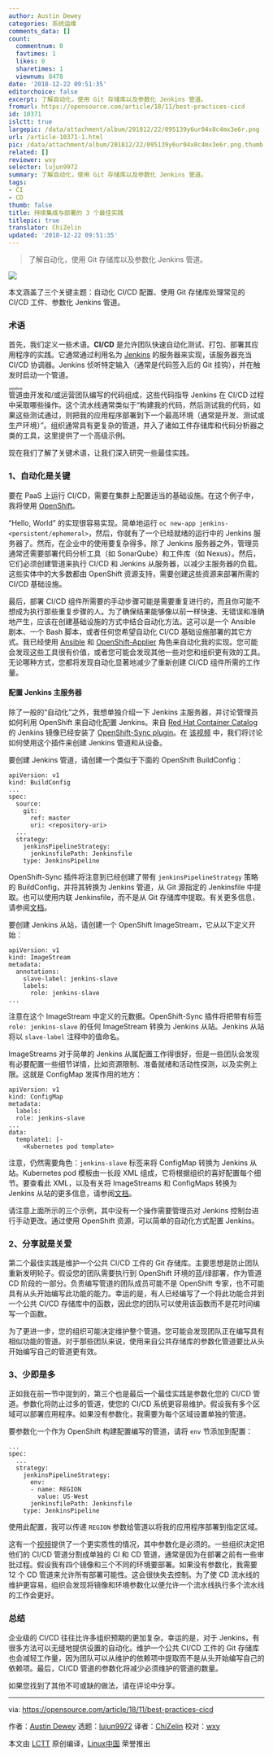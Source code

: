 ```yaml
---
author: Austin Dewey
categories: 系统运维
comments_data: []
count:
  commentnum: 0
  favtimes: 1
  likes: 0
  sharetimes: 1
  viewnum: 8478
date: '2018-12-22 09:51:35'
editorchoice: false
excerpt: 了解自动化，使用 Git 存储库以及参数化 Jenkins 管道。
fromurl: https://opensource.com/article/18/11/best-practices-cicd
id: 10371
islctt: true
largepic: /data/attachment/album/201812/22/095139y6ur04x8c4mx3e6r.png
url: /article-10371-1.html
pic: /data/attachment/album/201812/22/095139y6ur04x8c4mx3e6r.png.thumb.jpg
related: []
reviewer: wxy
selector: lujun9972
summary: 了解自动化，使用 Git 存储库以及参数化 Jenkins 管道。
tags:
- CI
- CD
thumb: false
title: 持续集成与部署的 3 个最佳实践
titlepic: true
translator: ChiZelin
updated: '2018-12-22 09:51:35'
---
```



> 
> 了解自动化，使用 Git 存储库以及参数化 Jenkins 管道。
> 
> 
> 


![](/data/attachment/album/201812/22/095139y6ur04x8c4mx3e6r.png)


本文涵盖了三个关键主题：自动化 CI/CD 配置、使用 Git 存储库处理常见的 CI/CD 工件、参数化 Jenkins 管道。


### 术语


首先，我们定义一些术语。**CI/CD** 是允许团队快速自动化测试、打包、部署其应用程序的实践。它通常通过利用名为 [Jenkins](https://jenkins.io/) 的服务器来实现，该服务器充当 CI/CD 协调器。Jenkins 侦听特定输入（通常是代码签入后的 Git 挂钩），并在触发时启动一个管道。


<ruby> 管道 <rt>  pipeline </rt></ruby> 由开发和/或运营团队编写的代码组成，这些代码指导 Jenkins 在 CI/CD 过程中采取哪些操作。这个流水线通常类似于“构建我的代码，然后测试我的代码，如果这些测试通过，则把我的应用程序部署到下一个最高环境（通常是开发、测试或生产环境）”。组织通常具有更复杂的管道，并入了诸如工件存储库和代码分析器之类的工具，这里提供了一个高级示例。


现在我们了解了关键术语，让我们深入研究一些最佳实践。


### 1、自动化是关键


要在 PaaS 上运行 CI/CD，需要在集群上配置适当的基础设施。在这个例子中，我将使用 [OpenShift](https://www.openshift.com/)。


“Hello, World” 的实现很容易实现。简单地运行 `oc new-app jenkins-<persistent/ephemeral>`，然后，你就有了一个已经就绪的运行中的 Jenkins 服务器了。然而，在企业中的使用要复杂得多。除了 Jenkins 服务器之外，管理员通常还需要部署代码分析工具（如 SonarQube）和工件库（如 Nexus）。然后，它们必须创建管道来执行 CI/CD 和 Jenkins 从服务器，以减少主服务器的负载。这些实体中的大多数都由 OpenShift 资源支持，需要创建这些资源来部署所需的 CI/CD 基础设施。


最后，部署 CI/CD 组件所需要的手动步骤可能是需要重复进行的，而且你可能不想成为执行那些重复步骤的人。为了确保结果能够像以前一样快速、无错误和准确地产生，应该在创建基础设施的方式中结合自动化方法。这可以是一个 Ansible 剧本、一个 Bash 脚本，或者任何您希望自动化 CI/CD 基础设施部署的其它方式。我已经使用 [Ansible](https://docs.ansible.com/) 和 [OpenShift-Applier](https://github.com/redhat-cop/openshift-applier) 角色来自动化我的实现。您可能会发现这些工具很有价值，或者您可能会发现其他一些对您和组织更有效的工具。无论哪种方式，您都将发现自动化显著地减少了重新创建 CI/CD 组件所需的工作量。


#### 配置 Jenkins 主服务器


除了一般的“自动化”之外，我想单独介绍一下 Jenkins 主服务器，并讨论管理员如何利用 OpenShift 来自动化配置 Jenkins。来自 [Red Hat Container Catalog](https://access.redhat.com/containers/?tab=overview#/registry.access.redhat.com/openshift3/jenkins-2-rhel7) 的 Jenkins 镜像已经安装了 [OpenShift-Sync plugin](https://github.com/openshift/jenkins-sync-plugin)。在 [该视频](https://www.youtube.com/watch?v=zlL7AFWqzfw) 中，我们将讨论如何使用这个插件来创建 Jenkins 管道和从设备。


要创建 Jenkins 管道，请创建一个类似于下面的 OpenShift BuildConfig：



```
apiVersion: v1
kind: BuildConfig
...
spec:  
  source:      
    git:  
      ref: master      
      uri: <repository-uri>  
  ...  
  strategy:    
    jenkinsPipelineStrategy:    
      jenkinsfilePath: Jenkinsfile      
    type: JenkinsPipeline
```

OpenShift-Sync 插件将注意到已经创建了带有 `jenkinsPipelineStrategy` 策略的 BuildConfig，并将其转换为 Jenkins 管道，从 Git 源指定的 Jenkinsfile 中提取。也可以使用内联 Jenkinsfile，而不是从 Git 存储库中提取。有关更多信息，请参阅[文档](https://docs.openshift.com/container-platform/3.11/dev_guide/dev_tutorials/openshift_pipeline.html#the-pipeline-build-config)。


要创建 Jenkins 从站，请创建一个 OpenShift ImageStream，它从以下定义开始：



```
apiVersion: v1
kind: ImageStream
metadata:
  annotations:
    slave-label: jenkins-slave
    labels:
      role: jenkins-slave
...
```

注意在这个 ImageStream 中定义的元数据。OpenShift-Sync 插件将把带有标签 `role: jenkins-slave` 的任何 ImageStream 转换为 Jenkins 从站。Jenkins 从站将以 `slave-label` 注释中的值命名。


ImageStreams 对于简单的 Jenkins 从属配置工作得很好，但是一些团队会发现有必要配置一些细节详情，比如资源限制、准备就绪和活动性探测，以及实例上限。这就是 ConfigMap 发挥作用的地方：



```
apiVersion: v1
kind: ConfigMap
metadata:
  labels:
  role: jenkins-slave
...
data:
  template1: |-
    <Kubernetes pod template>
```

注意，仍然需要角色：`jenkins-slave` 标签来将 ConfigMap 转换为 Jenkins 从站。Kubernetes pod 模板由一长段 XML 组成，它将根据组织的喜好配置每个细节。要查看此 XML，以及有关将 ImageStreams 和 ConfigMaps 转换为 Jenkins 从站的更多信息，请参阅[文档](https://docs.openshift.com/container-platform/3.11/using_images/other_images/jenkins.html#configuring-the-jenkins-kubernetes-plug-in)。


请注意上面所示的三个示例，其中没有一个操作需要管理员对 Jenkins 控制台进行手动更改。通过使用 OpenShift 资源，可以简单的自动化方式配置 Jenkins。


### 2、分享就是关爱


第二个最佳实践是维护一个公共 CI/CD 工件的 Git 存储库。主要思想是防止团队重新发明轮子。假设您的团队需要执行到 OpenShift 环境的蓝/绿部署，作为管道 CD 阶段的一部分。负责编写管道的团队成员可能不是 OpenShift 专家，也不可能具有从头开始编写此功能的能力。幸运的是，有人已经编写了一个将此功能合并到一个公共 CI/CD 存储库中的函数，因此您的团队可以使用该函数而不是花时间编写一个函数。


为了更进一步，您的组织可能决定维护整个管道。您可能会发现团队正在编写具有相似功能的管道。对于那些团队来说，使用来自公共存储库的参数化管道要比从头开始编写自己的管道更有效。


### 3、少即是多


正如我在前一节中提到的，第三个也是最后一个最佳实践是参数化您的 CI/CD 管道。参数化将防止过多的管道，使您的 CI/CD 系统更容易维护。假设我有多个区域可以部署应用程序。如果没有参数化，我需要为每个区域设置单独的管道。


要参数化一个作为 OpenShift 构建配置编写的管道，请将 `env` 节添加到配置：



```
...
spec:
  ...
  strategy:
    jenkinsPipelineStrategy:
      env:
      - name: REGION
        value: US-West          
      jenkinsfilePath: Jenkinsfile      
    type: JenkinsPipeline
```

使用此配置，我可以传递 `REGION` 参数给管道以将我的应用程序部署到指定区域。


这有一个[视频](https://www.youtube.com/watch?v=zlL7AFWqzfw)提供了一个更实质性的情况，其中参数化是必须的。一些组织决定把他们的 CI/CD 管道分割成单独的 CI 和 CD 管道，通常是因为在部署之前有一些审批过程。假设我有四个镜像和三个不同的环境要部署。如果没有参数化，我需要 12 个 CD 管道来允许所有部署可能性。这会很快失去控制。为了使 CD 流水线的维护更容易，组织会发现将镜像和环境参数化以便允许一个流水线执行多个流水线的工作会更好。


### 总结


企业级的 CI/CD 往往比许多组织预期的更加复杂。幸运的是，对于 Jenkins，有很多方法可以无缝地提供设置的自动化。维护一个公共 CI/CD 工件的 Git 存储库也会减轻工作量，因为团队可以从维护的依赖项中提取而不是从头开始编写自己的依赖项。最后，CI/CD 管道的参数化将减少必须维护的管道的数量。


如果您找到了其他不可或缺的做法，请在评论中分享。




---


via: <https://opensource.com/article/18/11/best-practices-cicd>


作者：[Austin Dewey](https://opensource.com/users/adewey) 选题：[lujun9972](https://github.com/lujun9972) 译者：[ChiZelin](https://github.com/ChiZelin) 校对：[wxy](https://github.com/wxy)


本文由 [LCTT](https://github.com/LCTT/TranslateProject) 原创编译，[Linux中国](https://linux.cn/) 荣誉推出